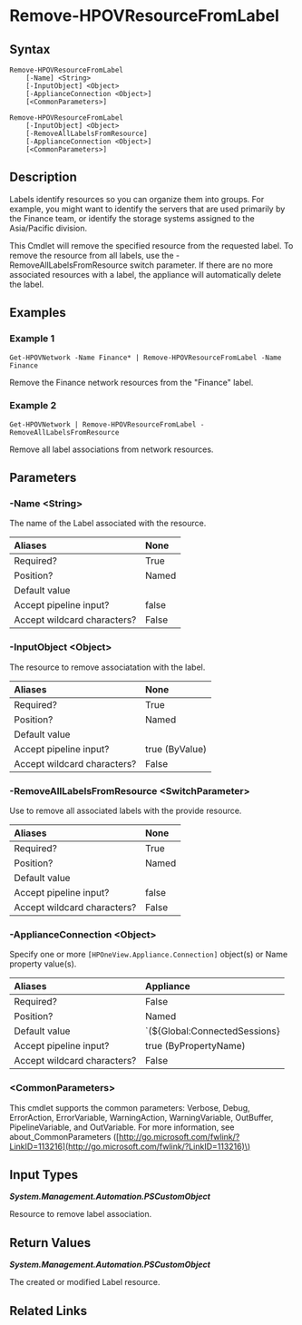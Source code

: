﻿---
description: Remove association of resource with existing Label.
---

# Remove-HPOVResourceFromLabel

## Syntax

```text
Remove-HPOVResourceFromLabel
    [-Name] <String>
    [-InputObject] <Object>
    [-ApplianceConnection <Object>]
    [<CommonParameters>]
```

```text
Remove-HPOVResourceFromLabel
    [-InputObject] <Object>
    [-RemoveAllLabelsFromResource]
    [-ApplianceConnection <Object>]
    [<CommonParameters>]
```

## Description

Labels identify resources so you can organize them into groups. For example, you might want to identify the servers that are used primarily by the Finance team, or identify the storage systems assigned to the Asia/Pacific division.

This Cmdlet will remove the specified resource from the requested label.  To remove the resource from all labels, use the -RemoveAllLabelsFromResource switch parameter.  If there are no more associated resources with a label, the appliance will automatically delete the label. 

## Examples

###  Example 1 

```text
Get-HPOVNetwork -Name Finance* | Remove-HPOVResourceFromLabel -Name Finance
```

Remove the Finance network resources from the "Finance" label.

###  Example 2 

```text
Get-HPOVNetwork | Remove-HPOVResourceFromLabel -RemoveAllLabelsFromResource
```

Remove all label associations from network resources.

## Parameters

### -Name &lt;String&gt;

The name of the Label associated with the resource.

| Aliases | None |
| :--- | :--- |
| Required? | True |
| Position? | Named |
| Default value |  |
| Accept pipeline input? | false |
| Accept wildcard characters? | False |

### -InputObject &lt;Object&gt;

The resource to remove associatation with the label.

| Aliases | None |
| :--- | :--- |
| Required? | True |
| Position? | Named |
| Default value |  |
| Accept pipeline input? | true (ByValue) |
| Accept wildcard characters? | False |

### -RemoveAllLabelsFromResource &lt;SwitchParameter&gt;

Use to remove all associated labels with the provide resource.

| Aliases | None |
| :--- | :--- |
| Required? | True |
| Position? | Named |
| Default value |  |
| Accept pipeline input? | false |
| Accept wildcard characters? | False |

### -ApplianceConnection &lt;Object&gt;

Specify one or more `[HPOneView.Appliance.Connection]` object(s) or Name property value(s).

| Aliases | Appliance |
| :--- | :--- |
| Required? | False |
| Position? | Named |
| Default value | `(${Global:ConnectedSessions} | ? Default)` |
| Accept pipeline input? | true (ByPropertyName) |
| Accept wildcard characters? | False |

### &lt;CommonParameters&gt;

This cmdlet supports the common parameters: Verbose, Debug, ErrorAction, ErrorVariable, WarningAction, WarningVariable, OutBuffer, PipelineVariable, and OutVariable. For more information, see about\_CommonParameters \([http://go.microsoft.com/fwlink/?LinkID=113216](http://go.microsoft.com/fwlink/?LinkID=113216)\)

## Input Types

_**System.Management.Automation.PSCustomObject**_

Resource to remove label association.

## Return Values

_**System.Management.Automation.PSCustomObject**_

The created or modified Label resource.

## Related Links

